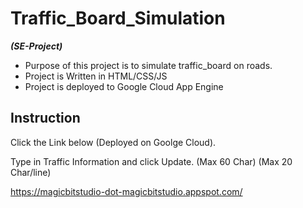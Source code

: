 # Traffic_Board_Simulation
***(SE-Project)***

- Purpose of this project is to simulate traffic_board on roads.
- Project is Written in HTML/CSS/JS
- Project is deployed to Google Cloud App Engine

## Instruction

Click the Link below (Deployed on Goolge Cloud).

Type in Traffic Information and click Update.
(Max 60 Char)
(Max 20 Char/line)

https://magicbitstudio-dot-magicbitstudio.appspot.com/




